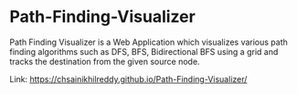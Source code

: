 # Path-Finding-Visualizer
Path Finding Visualizer is a Web Application which visualizes various path finding algorithms such as DFS, BFS, Bidirectional BFS using a grid and tracks the destination from the given source node.

Link: https://chsainikhilreddy.github.io/Path-Finding-Visualizer/
